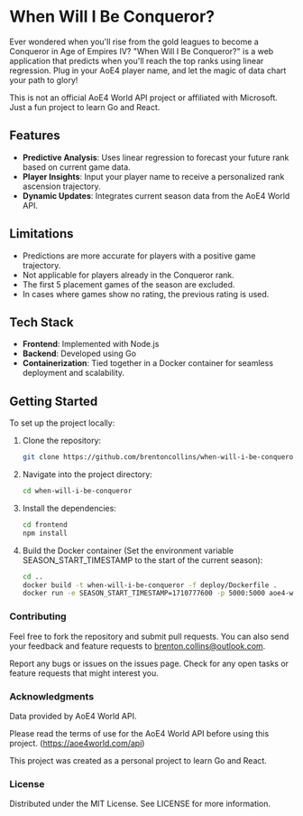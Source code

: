 # When Will I Be Conqueror?

Ever wondered when you'll rise from the gold leagues to become a Conqueror in Age of Empires IV? 
"When Will I Be Conqueror?" is a web application that predicts when you'll reach the top ranks using linear regression. 
Plug in your AoE4 player name, and let the magic of data chart your path to glory!

This is not an official AoE4 World API project or affiliated with Microsoft. Just a fun project to learn Go and React.

## Features

- **Predictive Analysis**: Uses linear regression to forecast your future rank based on current game data.
- **Player Insights**: Input your player name to receive a personalized rank ascension trajectory.
- **Dynamic Updates**: Integrates current season data from the AoE4 World API.

## Limitations

- Predictions are more accurate for players with a positive game trajectory.
- Not applicable for players already in the Conqueror rank.
- The first 5 placement games of the season are excluded.
- In cases where games show no rating, the previous rating is used.

## Tech Stack

- **Frontend**: Implemented with Node.js
- **Backend**: Developed using Go
- **Containerization**: Tied together in a Docker container for seamless deployment and scalability.

## Getting Started

To set up the project locally:

1. Clone the repository:
   ```bash
   git clone https://github.com/brentoncollins/when-will-i-be-conqueror.git

2. Navigate into the project directory:
    ```bash
    cd when-will-i-be-conqueror
    ```
3. Install the dependencies:
    ```bash
    cd frontend 
    npm install
    ```

3. Build the Docker container (Set the environment variable SEASON_START_TIMESTAMP to the start of the current season):
    ```bash 
   cd ..
   docker build -t when-will-i-be-conqueror -f deploy/Dockerfile .
   docker run -e SEASON_START_TIMESTAMP=1710777600 -p 5000:5000 aoe4-when-will-i-be-conc
   ```
   

### Contributing
Feel free to fork the repository and submit pull requests. 
You can also send your feedback and feature requests to brenton.collins@outlook.com.

Report any bugs or issues on the issues page.
Check for any open tasks or feature requests that might interest you.

### Acknowledgments
Data provided by AoE4 World API.

Please read the terms of use for the AoE4 World API before using this project. (https://aoe4world.com/api)

This project was created as a personal project to learn Go and React.


### License
Distributed under the MIT License. See LICENSE for more information.
